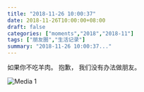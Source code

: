 ```yaml
---
title: "2018-11-26 10:00:37"
date: 2018-11-26T10:00:00+08:00
draft: false
categories: ["moments","2018","2018-11"]
tags: ["朋友圈","生活记录"]
summary: "2018-11-26 10:00:37..."
---
```


如果你不吃羊肉。
抱歉，
我们没有办法做朋友。

![Media 1](/Moments/photos/2018-11-26/201811261000370.jpg)

